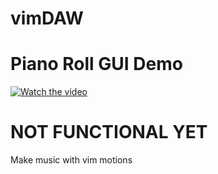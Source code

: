 # vimDAW

# Piano Roll GUI Demo

[![Watch the video](https://img.youtube.com/vi/b7Bf17YH_uQ/0.jpg)](https://youtu.be/b7Bf17YH_uQ)

# NOT FUNCTIONAL YET

Make music with vim motions
